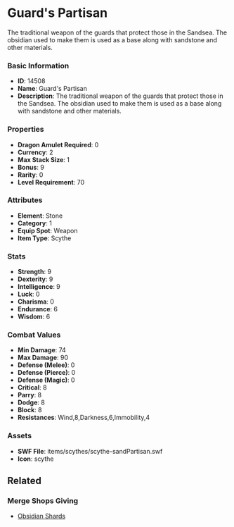 # Guard's Partisan

The traditional weapon of the guards that protect those in the Sandsea. The obsidian used to make them is used as a base along with sandstone and other materials.

### Basic Information

- **ID**: 14508
- **Name**: Guard&#039;s Partisan
- **Description**: The traditional weapon of the guards that protect those in the Sandsea. The obsidian used to make them is used as a base along with sandstone and other materials.

### Properties

- **Dragon Amulet Required**: 0
- **Currency**: 2
- **Max Stack Size**: 1
- **Bonus**: 9
- **Rarity**: 0
- **Level Requirement**: 70

### Attributes

- **Element**: Stone
- **Category**: 1
- **Equip Spot**: Weapon
- **Item Type**: Scythe

### Stats

- **Strength**: 9
- **Dexterity**: 9
- **Intelligence**: 9
- **Luck**: 0
- **Charisma**: 0
- **Endurance**: 6
- **Wisdom**: 6

### Combat Values

- **Min Damage**: 74
- **Max Damage**: 90
- **Defense (Melee)**: 0
- **Defense (Pierce)**: 0
- **Defense (Magic)**: 0
- **Critical**: 8
- **Parry**: 8
- **Dodge**: 8
- **Block**: 8
- **Resistances**: Wind,8,Darkness,6,Immobility,4

### Assets

- **SWF File**: items/scythes/scythe-sandPartisan.swf
- **Icon**: scythe

## Related

### Merge Shops Giving

- [Obsidian Shards](../merge-shops/240-obsidian-shards.md)

